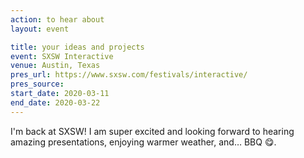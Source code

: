 ```yaml
---
action: to hear about
layout: event

title: your ideas and projects
event: SXSW Interactive
venue: Austin, Texas
pres_url: https://www.sxsw.com/festivals/interactive/
pres_source: 
start_date: 2020-03-11
end_date: 2020-03-22
---
```


I'm back at SXSW! I am super excited and looking forward to hearing amazing presentations, enjoying warmer weather, and… BBQ 😋.
